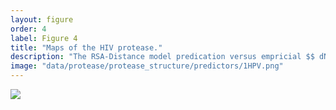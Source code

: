 ```yaml
---
layout: figure
order: 4
label: Figure 4
title: "Maps of the HIV protease."
description: "The RSA-Distance model predication versus empricial $$ dN/dS $$ correlation plotted onto the protease protein structure. Red colors represent relatively high correlations. Blue colors represent relatively low correlations. The correlations control for RSA. The volume containing the protease protein colored cartoon is the surface plot of the entire dimeric functional protease complex. In A, we show a front view of the correlation map. In B, we show the side view of the correlations map."
image: "data/protease/protease_structure/predictors/1HPV.png"
---
```

<img src="{{ site.baseurl }}/data/protease/protease_structure/predictors/1HPV.png">
